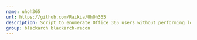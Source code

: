 ```yaml
---
name: uhoh365
url: https://github.com/Raikia/UhOh365
description: Script to enumerate Office 365 users without performing login attempts.
group: blackarch blackarch-recon
---
```

